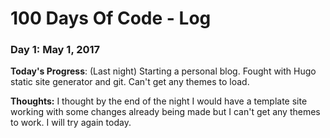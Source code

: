# 100 Days Of Code - Log

### Day 1: May 1, 2017

**Today's Progress**: (Last night) Starting a personal blog. Fought with Hugo static site generator and git. Can't get any themes to load.

**Thoughts:** I thought by the end of the night I would have a template site working with some changes already being made but I can't get any themes to work. I will try again today.

<!-- **Link to work:** [Calculator App](http://www.example.com) -->
